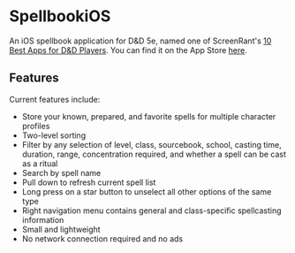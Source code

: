# SpellbookiOS
An iOS spellbook application for D&amp;D 5e, named one of ScreenRant's [10 Best Apps for D&D Players](https://screenrant.com/dungeons-dragons-best-apps-dnd-2024/). You can find it on the App Store [here](https://apps.apple.com/us/app/d-d-spellbook-5e/id1458993307).

## Features
Current features include:
 * Store your known, prepared, and favorite spells for multiple character profiles
 * Two-level sorting
 * Filter by any selection of level, class, sourcebook, school, casting time, duration, range, concentration required, and whether a spell can be cast as a ritual
 * Search by spell name
 * Pull down to refresh current spell list
 * Long press on a star button to unselect all other options of the same type
 * Right navigation menu contains general and class-specific spellcasting information
 * Small and lightweight
 * No network connection required and no ads
